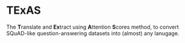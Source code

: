 # TExAS
The **T**ranslate and **Ex**tract using **A**ttention **S**cores method, to
convert SQuAD-like question-answering datasets into (almost) any lanugage.
